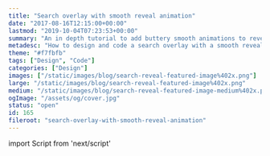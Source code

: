 ```yaml
---
title: "Search overlay with smooth reveal animation"
date: "2017-08-16T12:15:00+00:00"
lastmod: "2019-10-04T07:23:53+00:00"
summary: "An in depth tutorial to add buttery smooth animations to reveal your website search."
metadesc: "How to design and code a search overlay with a smooth reveal effect using CSS transitions and JavaScript."
theme: "#f7fbfb"
tags: ["Design", "Code"]
categories: ["Design"]
images: ["/static/images/blog/search-reveal-featured-image%402x.png"]
large: "/static/images/blog/search-reveal-featured-image%402x.png"
medium: "/static/images/blog/search-reveal-featured-image-medium%402x.png"
ogImage: "/assets/og/cover.jpg"
status: "open"
id: 165
fileroot: "search-overlay-with-smooth-reveal-animation"
---
```


import Script from 'next/script'

<Script async src="https://production-assets.codepen.io/assets/embed/ei.js" strategy="lazyOnload" />

A common part of a website is the ability to search. Depending on how important search is to your website can define much of how it looks and how it's prioritised in the design. In this post I want to show you how to create a search which appears with a smooth transition on the click/tap of a button.

## What you’re making
If you’d like to grab any of the code and skip the post feel free to browse the CodePen.

<div class="codepen-wide">
<p data-height="520" data-theme-id="23161" data-slug-hash="bab51a2f0032bd24e33f24b48ca39acb" data-default-tab="result" data-user="stevemckinney" data-embed-version="2" data-pen-title="Search overlay" class="codepen">See the Pen <a href="https://codepen.io/stevemckinney/pen/bab51a2f0032bd24e33f24b48ca39acb/">Search overlay</a> by Steve (<a href="https://codepen.io/stevemckinney">@stevemckinney</a>) on <a href="https://codepen.io">CodePen</a>.</p>
</div>

All code and design files can be downloaded for [being part of my list](#subscribe).

## Design: overview
Here’s the design you’ll be making. It’s quite simple, so I have avoided a walk through as the designs themselves serve as a place to explain.

### Search overlay
<div className="article-image">
  <Image src="/static/images/blog/search-reveal-large@2x.png" width={896} height={504} />
</div>

Overall, the design aims to visually grab the attention. It makes use of the screen size available through the large input and icons. I wanted the form to appear ‘clickable’ through having clearly a defined input. As you see some which do away with the defined field approach.

There are a couple of shadows applied to the search field itself. A smaller shadow to add intensity to the bottom, and another with larger radius to make it feel more realistic. The shadow is a darker version of the background which makes things feel intentional.

The background has a subtle gradient, the aim is for it to have a sense of depth as it transitions over the existing background.

### Small screen
<div className="article-image">
  <Image src="/static/images/blog/search-reveal-small@2x.png" width={738} height={631} />
</div>

For smaller screens, I've opted to move the search to the bottom of the screen. This means it’s easier to reach, as you can focus on the input with JavaScript, but it doesn’t always bring up the keyboard.

Things are sized more according to the screen size, with the icons and form field. Aside from them, nothing else has changed.

## Icon setup
<div className="article-image">
  <Image src="/static/images/blog/search-reveal-icons@2x.png" width={738} height={492} />
</div>

The icons are designed on at 32px x 32px and scaled down to 24px x 24px for the small screen design. [You can download the two icons used](https://www.dropbox.com/s/jgm07uywlt18hbh/design-code-search-overlay-icons.ai?dl=0) for your design.

## HTML
Let’s get into making this usable, starting with HTML. The summary of the markup you need: button to open, button to close, overlay and the form.

### Open button
The button is an anchor tag, with an SVG inside. This allows us to style and reuse the icon easily. Pasting this code into your editor without CSS will mean the icon will be a black square.

```markup
<a href="#link-to-search" class="button button-open">
  <svg xmlns="http://www.w3.org/2000/svg" width="32" height="32" viewBox="0 0 32 32" class="icon">
    <rect class="fill-none" width="32" height="32"/>
    <path class="fill-currentcolor" d="M29.82861,24.17139,25.56519,19.908A13.0381,13.0381,0,1,0,19.908,25.56525l4.26343,4.26337a4.00026,4.00026,0,0,0,5.65723-5.65723ZM5,14a9,9,0,1,1,9,9A9.00984,9.00984,0,0,1,5,14Z"/>
  </svg>
</a>
```

The class names `button` and `button-open` will be used for both styling and JavaScript later in the post. The `href` should ideally link to a fallback search page, should JavaScript fail or be disabled.

> You may notice the icon has several class names applied to it. I‘ve detailed my process about [how I use SVG for icons before](/blog/lets-make-a-better-icon-system-with-svg).

### Overlay
The overlay itself is a `<div>` tag round a form. Each element inside the form has an appropriate class to be used for styling.

```markup
<div class="overlay hiding">
  <!-- Form markup here -->
</div>
```

You will notice the overlay has two class names. `overlay` and `hiding` all general styling will be applied to `.overlay`. `.hiding` will have styles which hide the element and will be transitioned to `.showing`.

This approach helps keep our CSS more maintainable. As when you switch class names there is less to override.

### Close button
Similar to the open button, the icon and class name are different.

```markup
<button class="button button-close">
  <svg xmlns="http://www.w3.org/2000/svg" width="32" height="32" viewBox="0 0 32 32" class="icon">
    <rect class="fill-none" width="32" height="32"/>
    <path class="fill-currentcolor" d="M18.82813,16,29.41406,5.41406a1.99979,1.99979,0,0,0-2.82812-2.82812L16,13.17188,5.41406,2.58594A1.99979,1.99979,0,0,0,2.58594,5.41406L13.17188,16,2.58594,26.58594a1.99979,1.99979,0,1,0,2.82813,2.82813L16,18.82813,26.58594,29.41406a1.99979,1.99979,0,0,0,2.82813-2.82812Z"/>
  </svg>
</button>
```

### Search form
The form markup should be placed inside the overlay `<div>`.

```markup
<form action="#" class="form-search">
  <label for="keywords" class="visuallyhidden">Search</label>
  <input class="input input-search" id="keywords" name="keywords" type="search" placeholder="Find something…" autocorrect="off" autocapitalize="off" required>
  <button type="submit" class="button button-search">
    <svg xmlns="http://www.w3.org/2000/svg" width="32" height="32" viewBox="0 0 32 32" class="icon">
      <rect class="fill-none" width="32" height="32"/>
      <path class="fill-currentcolor" d="M29.82861,24.17139,25.56519,19.908A13.0381,13.0381,0,1,0,19.908,25.56525l4.26343,4.26337a4.00026,4.00026,0,0,0,5.65723-5.65723ZM5,14a9,9,0,1,1,9,9A9.00984,9.00984,0,0,1,5,14Z"/>
    </svg>
  </button>
</form>
```

The form markup isn't complex and each individual element has a relevant class name. Which will be used for styling later. The icon is the same one used earlier (ideally the repetition would be avoided).

> You should be able to adjust the form to one that works with your CMS.

## Sass: visual style and layout
This is where it gets trickier, there's quite a bit to get through for the styling. This bit focuses purely on getting the layout and visual style in place. I’m going to be writing the CSS using Sass, though you can [get the compiled code](https://codepen.io/stevemckinney/pen/bab51a2f0032bd24e33f24b48ca39acb) from the Pen.

### Variables
```scss
// Variables
$base-px: 8px;
$breakpoint: 768px;
$breakpoint-max: $breakpoint - 1px;

// Colours
$background: #F7FBFB;
$background-2: #EAF5F5;
$background-3: #BBD8D8;
$primary: #FD7F71;
$primary-2: #C3D8D7;
$white: #fff;

// Font stack
$system: -apple-system, BlinkMacSystemFont, "Segoe UI", Roboto, Helvetica, Arial, sans-serif, "Apple Color Emoji", "Segoe UI Emoji", "Segoe UI Symbol";
```

`$base-px` is for spacing, `$breakpoint` and `$breakpoint-max` are for media queries. Then you have several colours and a system font stack. These variables will allow you to tweak things easier.

### General setup
```sass
// Basics
// ----------------------
body {
  display: flex;
  justify-content: center;
  align-items: center;
  align-content: center;
  background-color: $background;
  height: 100vh;
  font-family: $system; }
```

This code is so the open button will align centrally vertically and horizontally.

### Hiding the label
A design choice is to hide the label, however, it still serves a purpose to screen readers (albeit proper accessibility isn’t covered here).

```sass
// For hiding the label
// ----------------------
.visuallyhidden {
  position: absolute;
  overflow: hidden;
  clip: rect(0 0 0 0);
  width: 1px;
  height: 1px;
  margin: -1px;
  padding: 0;
  border: 0; }
```

`.visuallyhidden` is a reasonably common practice, which ensures the element is hidden, but can be picked up by screen readers.

### SVG colour inheriting styles
This CSS is important for the SVG icons having the correct colour applied to them. As mentioned earlier there are class names applied to the SVG paths.

```sass
// SVG Helpers
// ---------------------------
.fill-currentcolor {
  fill: currentcolor; }

.fill-none {
  fill: none; }
```

The `fill` property is an SVG specific property. The default fill on an SVG is black, this is why you need to have one for removing the `fill`.

### Icons
Each icon used is the same size, starting at 24px for smaller screens and then increased to 32px at the `$breakpoint`.

```sass
// Icon
// ---------------------------
.icon {
  width: 24px;
  height: 24px;
  transition: .3s ease-out;

  @media (min-width: $breakpoint) {
    width: 32px;
    height: 32px; } }
```

### Button and input ‘reset’
These styles normalise the browser applied styling and give you a consistent starting point. Particularly the `appearance` property, this removes much of the browser default styling.

```sass
// Input/button reset
// ---------------------------
.input,
.button {
  display: inline-block;
  -webkit-appearance: none;
  -moz-appearance: none;
  appearance: none;
  line-height: normal;
  border: none;
  outline: none;
  max-width: 100%;
  font-family: $system; }
```

### Button `.button`
This is the reason you apply two class names to each button. For each button I want to ensure a consistent `cursor` and `color`. The `.button` itself and `.icon` within scale up.

```css
// Button
// ---------------------------
.button {
  cursor: pointer;
  color: $primary;
  transition: .3s ease-out;

  &:hover,
  &:focus {
    transform: scale(1.125);

    .icon {
      transform: scale(1.25); } } }
```

The important thing to note is the `color`, this is inherited by the icon. You can change this to any colour and the icon will follow suit.

The hover state is applying a scale effect to both the button and the icon. With the subtle ease-out transition it makes for a kind of jelly effect.

### Button to open `.button-open`
This is the means for opening the search overlay. In JavaScript shortly you will apply code so when it’s clicked, the overlay opens.

```css
.button-open {
  // Display/alignment
  display: flex;
  justify-content: center;
  align-items: center;
  align-content: center;

  // Sizing
  width: 96px;
  height: 96px;
  border-radius: 48px;

  // Style
  background-color: $white;
  box-shadow:
    0 1px 1px rgba($background-3, .6),
    0 3px 3px rgba($background-3, .4),
    0 8px 16px rgba($background-3, .3);

  &:hover,
  &:focus {
    box-shadow:
      0 2px 2px rgba($background-3, .4),
      0 4px 4px rgba($background-3, .3),
      0 12px 32px rgba($background-3, .3); } }
```

Along with the icon transition earlier the `box-shadow` is also being made to appear as if the element is becoming slightly raised. It’s a subtle tweak to show depth.

### Button to close  `.button-close`
The close button is reasonably simple, you’re positioning it to the top right and making sure it the background colour is transparent.

```sass
// Button (close)
// ---------------------------
.button-close {
  position: absolute;
  top: 7.5vw;
  right: 7.5vw;
  padding: 0;
  background-color: transparent; }
```

### Form `.form-search`
The form element itself, serves as a container to limit the width of the input and allows you to align the search button easily.

```sass
.form-search {
  position: relative;
  width: 100%;

  @media (min-width: $breakpoint) {
    max-width: 720px; } }
```

Adding `position: relative` will make sure the button is anchored to the form element. At smaller screen sizes you want the form to fill the viewport.

### Search input
There’s quite a bit of CSS applied to this element, the majority is related to visual style and sizing, rather than alignment.

```sass
// Input
// ---------------------------
.input-search {
  // Sizing
  padding: 26px ($base-px*2) 25px; // 72px height
  width: 100%;

  // Style
  font-size: 18px;
  font-weight: 600;
  color: $primary;
  background-color: $white;
  box-shadow:
    0 1px 1px rgba($background-3, .6),
    0 3px 3px rgba($background-3, .4),
    0 8px 16px rgba($background-3, .3);

  @media (min-width: $breakpoint) {
    // Sizing
    padding: 29px ($base-px*6); // 96px height

    // Style
    font-size: 32px;
    border-radius: 30em; } }

.input-search::placeholder {
  color: $primary-2; }
```

I find it easier to use `padding` to apply the size you want over adding a `height` and corresponding `line-height`.

### Overlay
The overlay is fixed to the viewport and everything again is positioned centrally with flexbox. This is much of the heavy lifting for positioning.

```sass
// Overlay
// ---------------------------
.overlay {
  // Display
  overflow: hidden;
  display: flex;
  justify-content: center;
  align-items: flex-end;
  align-content: flex-end;

  // Positioning
  position: fixed;
  z-index: 3;
  left: 0;
  width: 100%;
  height: 100%;

  // Style
  background-image: linear-gradient(to top, $background, $background-2);

  @media (min-width: $breakpoint) {
    align-items: center;
    align-content: center; } }
```

On smaller screens the form is aligned to the bottom, as you get beyond the `$breakpoint` the form is aligned centrally. `align-items` and `align-content` properties are what control this.

Going into further detail, a `z-index` is applied to ensure it’s above the other content. There is only the `left` value set here, normally you would want to apply a `top` or `bottom` value. However, when getting into the animation shortly, this will be covered.

The gradient is also applied here so it matches the design.

## SCSS: animation/transition setup
If you followed along with the code as is, you should have what resembles a complete design. The following code will have the class names applied through JavaScript at the relevant points.

### Hiding
The initial state the form is hidden. That’s why the `class` on the overlay `<div>` is `class="overlay hiding"`.

```sass
// Initial state
.hiding {
  max-height: 0;
  opacity: 0;
  bottom: 0;

  // This transition happens when the close button is clicked
  // and should be faster than the .showing state
  transition:
    max-height .3s .2s cubic-bezier(0.215, 0.61, 0.355, 1),
    opacity .6s ease-out;

  // When hiding inner elements should be invisible too
  .button-search,
  .input-search {
    opacity: 0; }

  // Offset the button
  .button-search {
    transform: translate3d(0, 33%, 0); }

  // Offset the input more
  .input-search {
    transform: translate3d(0, 50%, 0); }
```

### Hide the contents
What’s happening here is you’re using both `max-height` and `opacity` to hide the contents of the overlay. The `overflow` set earlier in `.overlay` ensures that everything is completely hidden.

### Closing goes off from the bottom
Next you have the `bottom` property, this will be apparent when closing the overlay. It will appear to go off the screen from the bottom.

### Hint at the height collapsing
With the `transition` the `max-height` value transitions quicker than the `opacity`. The reason for this is to give a hint that the height is shrinking.

### Inner elements ‘nudge’ up
The form elements will be positioned centrally, or at the bottom depending on screen size. So in both instances making them reveal upwards looks as if it’s a coordinated and waiting for the overlay to be open.

### Showing
When `.button-open` is clicked this class name will be applied to the overlay.

```sass
// Showing state
.showing {
  max-height: 100vh;
  top: 0;

  // This happens when the open button is clicked
  // max-height transition is to appear more subtle
  transition:
    max-height .4s .2s cubic-bezier(0.215, 0.61, 0.355, 1),
    opacity .8s ease-out; }
```

With the showing state the `max-height` ensures the height is transitioned and the `top` position ensures the overlay looks like it comes from the top. Working in combination with the hidden state when the showing class is swapped for hiding it will look like it’s going off the bottom of the screen.

This is the good thing about removing class names through JavaScript—which will be covered shortly. You also don’t have to write as much CSS. So you don’t need to have `opacity: 1` and you don’t need to change the `transform` on the inner elements. This is because those styles don’t exist once the class name is removed.

### Transitioning inner elements
Finally, once the overlay opens, you want the form elements to transition in slightly later. This gives a more intentional appearance.

```sass
.button-search {
  transition: .4s .6s ease-out; }

.input-search {
  transition: .8s .3s ease-out; }
```

I’ve chosen to make the button have a quicker overall transition, but a longer delay. This gives the search input a chance to appear.

The search input is delayed by `.3` seconds, which is inline with the `max-height` transition. The aim is so it begins to happen, as that the `max-height` transition is ending.

## JavaScript
Here’s all the JavaScript to make this function. It’s broken down in to four parts. The variables which select the elements you need throughout. Two functions, the first, for adding focus to the search and the second, which will toggle the visibility. The event listeners to watch for clicks on the buttons.

```javascript
// Keep search toggling out of the global scope
(function (window, document, undefined) {
  // Variables
  var open = document.querySelector('.button-open');
  var close = document.querySelector('.button-close');
  var overlay = document.querySelector('.overlay');
  var search = document.querySelector('.input-search');

  // Focus on an element
  var focusOn = function(element) {
    // Only focus on the element if it contains the relevant
    // class name that means it’s actually visible
    if (overlay.classList.contains('showing')) {
      console.log('focus');
      element.focus();
    }
    // Otherwise remove the focus from the element
    else {
      element.blur();
    }
  };

  // Toggles a set of class names on an element
  var toggler = function() {
    // Add the active class to the element clicked/tapped
    // So if necessary the style can be changed
    this.classList.toggle('active');

    // Toggle the classes which set off the transition
    overlay.classList.toggle('hiding');
    overlay.classList.toggle('showing');

    // Once the overlay’s transition ends focus the search field
    overlay.addEventListener('transitionend', focusOn.bind(null, search), false);

    // Prevent the clicks from navigating away
    return false;
  };

  // Add the event listener to the toggle
  open.addEventListener('click', toggler, false);
  close.addEventListener('click', toggler, false);
})(window, document);
```

Have a scan over the code and then I’ll cover it in more detail.

### Contain everything with an IIFE
You’re containing all the code required in an ‘IIFE’. This means immediately invoked function expression. Which makes the code only accessible from within this to avoid code conflicting elsewhere.

```javascript
// Keep search toggling out of the global scope
(function (window, document, undefined) {
  // Code here
})(window, document);
```

[Todd Motto has a great explanation on his blog](https://toddmotto.com/what-function-window-document-undefined-iife-really-means/) of why this is approach is used.

### Variables
The first step is to assign all the elements, that will have some change happen to them, to variables.

```javascript
// Keep search toggling out of the global scope
(function (window, document, undefined) {
  // Variables
  var open = document.querySelector('.button-open');
  var close = document.querySelector('.button-close');
  var overlay = document.querySelector('.overlay');
  var search = document.querySelector('.input-search');
})(window, document);
```

Both buttons, the overlay and search input are selected. Click event listeners will be assigned to both the `open` and `close` buttons. The `overlay` will have class names changed and the `field` will be focused once the transitions end.

### Assigning event listeners to the buttons
Next, you want to assign click event listeners to both of the buttons.

```javascript
// Keep search toggling out of the global scope
(function (window, document, undefined) {
  // Variables
  var open = document.querySelector('.button-open');
  var close = document.querySelector('.button-close');
  var overlay = document.querySelector('.overlay');
  var field = document.querySelector('.input-search');

  // Add the event listener to the toggle
  open.addEventListener('click', toggler, false);
  close.addEventListener('click', toggler, false);
})(window, document);
```

With `addEventListener` you have a few parameters. The most important are the event to listen for, in this case `click`. The second parameter is to pass a function that you want to be called.

It’s important to note that you don’t write the function as `toggler()`. This is so the function is only called when you click on the relevant element.

The third parameter is more for [backwards compatibility](https://stackoverflow.com/questions/17564323/what-does-the-third-parameter-false-indicate-in-document-addeventlistenerdev). It doesn’t have much bearing here, so I’m not going to go into detail.

### Writing the ‘toggler’ function
Now you need to write the `toggler` function. The aim for this is to `toggle` a couple of class names to make the search visible. Once the transitions have completed, it would also be ideal to focus on the search input. So the user can begin typing without any extra interaction.

```javascript
// Keep search toggling out of the global scope
(function (window, document, undefined) {
  // Variables
  var open = document.querySelector('.button-open');
  var close = document.querySelector('.button-close');
  var overlay = document.querySelector('.overlay');
  var search = document.querySelector('.input-search');

  // Toggles a set of class names on an element
  var toggler = function() {
    // Toggle the classes which set off the transition
    overlay.classList.toggle('hiding');
    overlay.classList.toggle('showing');

    // Once the overlay’s transition ends focus the search field
    overlay.addEventListener('transitionend', focusOn.bind(null, search), false);

    // Prevent the clicks from navigating away
    return false;
  };

  // Add the event listener to the toggle
  open.addEventListener('click', toggler, false);
  close.addEventListener('click', toggler, false);
})(window, document);
```

#### Toggle class names to keep things efficient
Digging into the function now, the class names that set off the transition are toggled on the `overlay` variable. Clicking the `open` button means `'hiding'` will be removed and `'showing'` will be added.

Alternatively, when `close` is clicked `'showing'` will be removed and `'hiding'` will be added.

#### Arguments are passed using bind
You’ll notice `bind` following the `focusOn` function in the `transitionend` event listener.

The reason you use `bind` is to avoid the function being called too early. It’s still the case even when you pass arguments. So if you want to pass arguments, `bind` is one of the best solutions.

It’s important to note the first parameter of `bind` is what you want `this` to be assigned to. In this instance there isn’t any use for `this` so `null` is passed.

### Focusing on the input
Finally, to complete your code is to add the `focusOn` function. This has one parameter `element`, which when it’s used the `toggler` function is the `search` variable.

```javascript
// Keep search toggling out of the global scope
(function(window, document, undefined) {
  // Variables
  var open = document.querySelector('.button-open');
  var close = document.querySelector('.button-close');
  var overlay = document.querySelector('.overlay');
  var search = document.querySelector('.input-search');

  // Focus on an element
  var focusOn = function(element) {
    // Only focus on the element if it contains the relevant
    // class name that means it’s actually visible
    if (overlay.classList.contains('showing')) {
      element.focus();
    }
    // Otherwise remove the focus from the element
    else {
      element.blur();
    }
  }

  // Toggles a set of class names on an element
  var toggler = function() {
    // Toggle the classes which set off the transition
    overlay.classList.toggle('hiding');
    overlay.classList.toggle('showing');

    // Once the overlay’s transition ends focus the search field
    overlay.addEventListener('transitionend', focusOn.bind(null, search), false);

    // Prevent the clicks from navigating away
    return false;
  }

  // Add the event listener to the toggle
  open.addEventListener('click', toggler, false);
  close.addEventListener('click', toggler, false);
})(window, document);
```

The first part of the `focusOn` function is the `if` statement. This is looking at the `overlay` to check if it contains a class name. If this is true it will find the `element` and bring focus to it.

In the `else` you can assume that’s when the element is being closed and remove the focus by using `blur()`.

> Bringing focus to an element is hit and miss, it serves you well in desktop browsers. However, for mobiles it does focus, but doesn’t always bring up the keyboard. This is fine, but something to be aware of.

## That’s it
You should now have the complete overlay. If you’d like to take this a step further, the JavaScript could be made more reusable. The `toggler` function could be passed elements instead of referring to variables.
